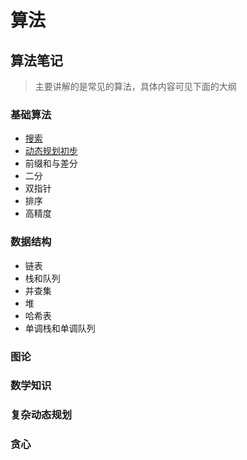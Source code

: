 # 算法
## 算法笔记

> 主要讲解的是常见的算法，具体内容可见下面的大纲
### 基础算法
* [搜索](/algorithm/search.md)
* [动态规划初步](/algorithm/DP.md)
* 前缀和与差分
* 二分
* 双指针
* 排序
* 高精度

### 数据结构
* 链表
* 栈和队列
* 并查集
* 堆
* 哈希表
* 单调栈和单调队列

### 图论

### 数学知识

### 复杂动态规划

### 贪心



